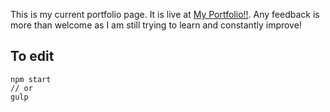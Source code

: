 This is my current portfolio page. It is live at [My Portfolio!!](http://seancampbellnatac.com). Any feedback is more than welcome as I am still trying to learn and constantly improve! 

## To edit
```
npm start 
// or
gulp
```
